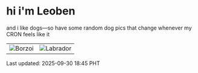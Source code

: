 # hi i'm Leoben

and i like dogs—so have some random dog pics that change whenever my CRON feels like it

|  |  |
|--------|----------|
| ![Borzoi](https://random-dog-vercel.vercel.app/api/random-borzoi?v=1759229104) | ![Labrador](https://random-dog-vercel.vercel.app/api/random-labrador?v=1759229104) |

Last updated: 2025-09-30 18:45 PHT
